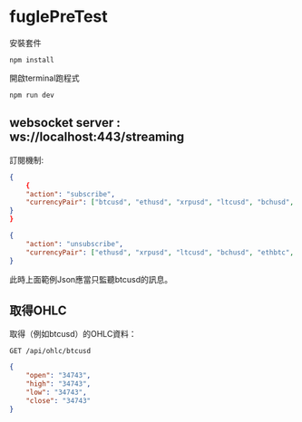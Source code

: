 # fuglePreTest

安裝套件
```
npm install
```

開啟terminal跑程式
```
npm run dev
```


## websocket server : ws://localhost:443/streaming

訂閱機制:

```json
{
    {
    "action": "subscribe",
    "currencyPair": ["btcusd", "ethusd", "xrpusd", "ltcusd", "bchusd", "ethbtc", "xrpbtc", "ltcbtc", "bchbtc", "eosusd"]
}
}
```

```json
{
    "action": "unsubscribe",
    "currencyPair": ["ethusd", "xrpusd", "ltcusd", "bchusd", "ethbtc", "xrpbtc", "ltcbtc", "bchbtc", "eosusd"]
}
```
此時上面範例Json應當只監聽btcusd的訊息。

## 取得OHLC
取得（例如btcusd）的OHLC資料：
```
GET /api/ohlc/btcusd
```
```json
{
    "open": "34743",
    "high": "34743",
    "low": "34743",
    "close": "34743"
}
```
